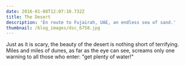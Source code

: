 ```yaml
---
date: 2016-01-08T12:07:10.732Z
title: The Desert
description: 'En route to Fujairah, UAE, an endless sea of sand.'
thumbnail: /blog_images/dsc_6758.jpg
---
```

Just as it is scary, the beauty of the desert is nothing short of terrifying. Miles and miles of dunes, as far as the eye can see, screams only one warning to all those who enter: "get plenty of water!"
